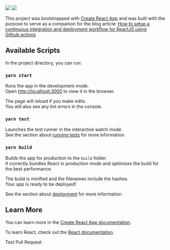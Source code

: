 ![](https://github.com/coletiv/react-js-github-actions-example/workflows/Continuous%20Integration/badge.svg)
![](https://github.com/coletiv/react-js-github-actions-example/workflows/Continuous%20Deployment/badge.svg)

This project was bootstrapped with [Create React App](https://github.com/facebook/create-react-app) and was built with the purpose to serve as a companion for the blog article: [How to setup a continuous integration and deployment workflow for ReactJS using Github actions](www.coletiv.com/blog/how_to_setup_a_continuous_integration_and_deployment_workflow_for_reactjs_using_github_actions)

## Available Scripts

In the project directory, you can run:

### `yarn start`

Runs the app in the development mode.<br />
Open [http://localhost:3000](http://localhost:3000) to view it in the browser.

The page will reload if you make edits.<br />
You will also see any lint errors in the console.

### `yarn test`

Launches the test runner in the interactive watch mode.<br />
See the section about [running tests](https://facebook.github.io/create-react-app/docs/running-tests) for more information.

### `yarn build`

Builds the app for production to the `build` folder.<br />
It correctly bundles React in production mode and optimizes the build for the best performance.

The build is minified and the filenames include the hashes.<br />
Your app is ready to be deployed!

See the section about [deployment](https://facebook.github.io/create-react-app/docs/deployment) for more information.

## Learn More

You can learn more in the [Create React App documentation](https://facebook.github.io/create-react-app/docs/getting-started).

To learn React, check out the [React documentation](https://reactjs.org/).

Test Pull Request

